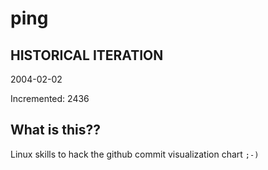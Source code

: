 # ping

## HISTORICAL ITERATION
2004-02-02

Incremented: 2436

## What is this?? 
Linux skills to hack the github commit visualization chart `;-)`
